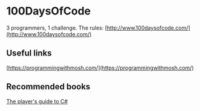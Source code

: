 # 100DaysOfCode
3 programmers, 1 challenge. 
The rules: [http://www.100daysofcode.com/](http://www.100daysofcode.com/)

## Useful links
[https://programmingwithmosh.com/](https://programmingwithmosh.com/)

## Recommended books
[The player's guide to C#](https://www.amazon.co.uk/C-Players-Guide-3rd/dp/0985580135)
